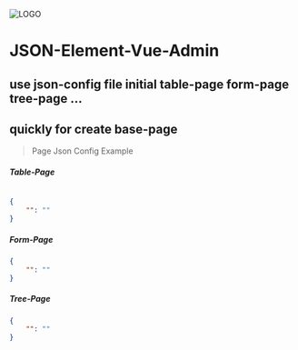 ![LOGO](./src/assets/admin-logo.png)

# JSON-Element-Vue-Admin

## use json-config file initial table-page form-page tree-page ...


## quickly for create base-page

> Page Json Config Example

##### Table-Page

```json

{
	"": ""
}
```

##### Form-Page

```json
{
	"": ""
}
```

##### Tree-Page

```json
{
    "": ""
}
```